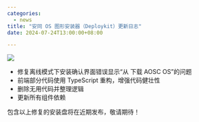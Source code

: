```yaml
---
categories:
  - news
title: "安同 OS 图形安装器（Deploykit）更新日志"
date: 2024-07-24T13:00:00+08:00

---
```

![](/assets/news/deploykit-banner.png)

- 修复离线模式下安装确认界面错误显示“从 下载 AOSC OS”的问题
- 前端部分代码使用 TypeScript 重构，增强代码健壮性
- 删除无用代码并整理逻辑
- 更新所有组件依赖

包含以上修复的安装盘将在近期发布，敬请期待！
